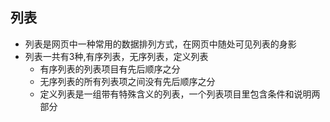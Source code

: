 ## 列表

* 列表是网页中一种常用的数据排列方式，在网页中随处可见列表的身影
* 列表一共有3种,有序列表，无序列表，定义列表
  * 有序列表的列表项目有先后顺序之分
  * 无序列表的所有列表项之间没有先后顺序之分
  * 定义列表是一组带有特殊含义的列表，一个列表项目里包含条件和说明两部分